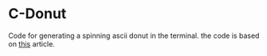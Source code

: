 # C-Donut
Code for generating a spinning ascii donut in the terminal. the code is based
on [this](https://www.a1k0n.net/2011/07/20/donut-math.html) article.